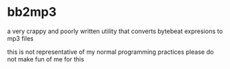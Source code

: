 # bb2mp3

a very crappy and poorly written utility that converts bytebeat expresions to mp3 files

this is not representative of my normal programming practices please do not make fun of me for this
